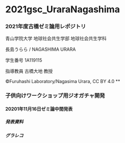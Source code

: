 # 2021gsc_UraraNagashima

### 2021年度古橋ゼミ論用レポジトリ

青山学院大学 地球社会共生学部 地球社会共生学科

長島うらら / NAGASHIMA URARA

学生番号 1A119115

指導教員 古橋大地 教授

©︎Furuhashi Laboratory/Nagasima Urara, CC BY 4.0
**
### 子供向けワークショップ用ジオガチャ開発

#### 20201年11月16日ゼミ論中間発表

##### 発表資料

##### グラレコ
